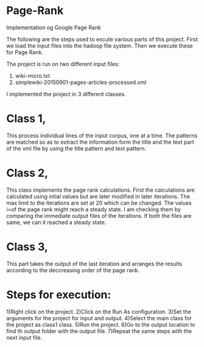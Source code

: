 # Page-Rank
Implementation og Google Page Rank


The following are the steps used to excute various parts of this project.
First we load the input files into the hadoop file system.
Then we execute these for Page Rank.

The project is run on two different input files:
1. wiki-micro.txt
2. simplewiki-20150901-pages-articles-processed.xml

I implemented the project in 3 different classes. 



# Class 1, 

This process individual lines of the input corpus, one at a time.
The patterns are matched so as to extract the information form the title and the text part of the xml file by using the title pattern and text pattern.

# Class 2,

This class implements the page rank calculations.
First the calculations are calculated using intial values but are later modified in later iterations.
The max limit to the iterations are set at 20 which can be changed. 
The values i=of the page rank might reach a steady state. I am checking them by comparing the immediate output files of the iterations. If both the files are same, we can it reached a steady state.


# Class 3,

This part takes the output of the last iteration and arranges the results according to the deccreasing order of the page rank.


# Steps for execution:

1)Right click on the project.
2)Click on the Run As configuration.
3)Set the arguments for the project for input and output.
4)Select the main class for the project as class1 class.
5)Run the project.
6)Go to the output location to find th output folder with the output file.
7)Repeat the same steps with the next input file.









